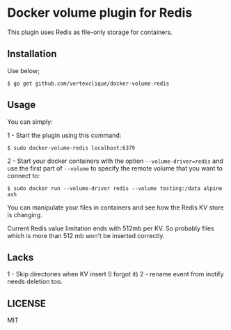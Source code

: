 # Docker volume plugin for Redis

This plugin uses Redis as file-only storage for containers.

## Installation

Use below;

```
$ go get github.com/vertexclique/docker-volume-redis
```

## Usage

You can simply:

1 - Start the plugin using this command:

```
$ sudo docker-volume-redis localhost:6379
```

2 - Start your docker containers with the option `--volume-driver=redis` and use the first part of `--volume` to specify the remote volume that you want to connect to:

```
$ sudo docker run --volume-driver redis --volume testing:/data alpine ash
```

You can manipulate your files in containers and see how the Redis KV store is changing.

Current Redis value limitation ends with 512mb per KV. So probably files which is more than 512 mb won't be inserted correctly.

## Lacks

1 - Skip directories when KV insert (I forgot it)
2 - rename event from inotify needs deletion too.

## LICENSE

MIT
